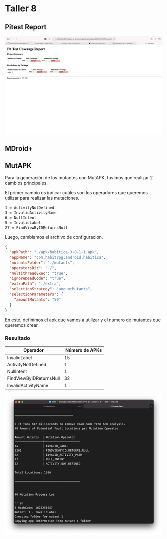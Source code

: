 # Taller 8

## Pitest Report

![Pitest Report](images/Pitest_report.png)

## MDroid+

## MutAPK

Para la generación de los mutantes con MutAPK, tuvimos que realizar 2 cambios principales.

El primer cambio es indicar cuáles son los operadores que queremos utilizar para realizar las mutaciones.

```properties
1 = ActivityNotDefined
3 = InvalidActivityName
6 = NullIntent
5 = InvalidLabel
27 = FindViewByIDReturnsNull
```

Luego, cambiamos el archivo de configuración.

```json
{
  "apkPath": "./apk/habitica-3-0-1-1.apk",
  "appName": "com.habitrpg.android.habitica",
  "mutantsFolder": "./mutants",
  "operatorsDir": "./",
  "multithreadExec": "true",
  "ignoreDeadCode": "true",
  "extraPath": "./extra",
  "selectionStrategy": "amountMutants",
  "selectionParameters": {
    "amountMutants": "50"
  }
}
```

En este, definimos el apk que vamos a utilizar y el número de mutantes que queremos crear.

### Resultado

| Operador                |  Número de APKs |
| ----------------------- | --------------- |
| InvalidLabel            | 15              |
| ActivityNotDefined      | 1               |
| NullIntent              | 1               |
| FindViewByIDReturnsNull | 32              |
| InvalidActivityName     | 1               |

![Cantidad mutantes](images/Mutants.png)
